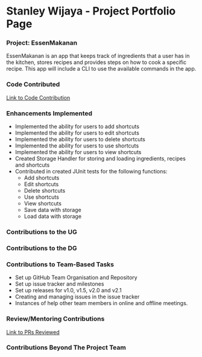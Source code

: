 # Stanley Wijaya - Project Portfolio Page

### Project: EssenMakanan

EssenMakanan is an app that keeps track of ingredients that a user has in the kitchen, stores recipes and provides 
steps on how to cook a specific recipe. This app will include a CLI to use the available commands in the app.

### Code Contributed 
[Link to Code Contribution](https://tinyurl.com/5n88n476)

### Enhancements Implemented
* Implemented the ability for users to add shortcuts
* Implemented the ability for users to edit shortcuts
* Implemented the ability for users to delete shortcuts
* Implemented the ability for users to use shortcuts
* Implemented the ability for users to view shortcuts
* Created Storage Handler for storing and loading ingredients, recipes and shortcuts
* Contributed in created JUnit tests for the following functions:
   * Add shortcuts
   * Edit shortcuts
   * Delete shortcuts
   * Use shortcuts
   * View shortcuts
   * Save data with storage
   * Load data with storage

### Contributions to the UG

### Contributions to the DG

### Contributions to Team-Based Tasks 
* Set up GitHub Team Organisation and Repository
* Set up issue tracker and milestones 
* Set up releases for v1.0, v1.5, v2.0 and v2.1
* Creating and managing issues in the issue tracker
* Instances of help other team members in online and offline meetings.

### Review/Mentoring Contributions
[Link to PRs Reviewed](https://tinyurl.com/yc6c3sr2)

### Contributions Beyond The Project Team